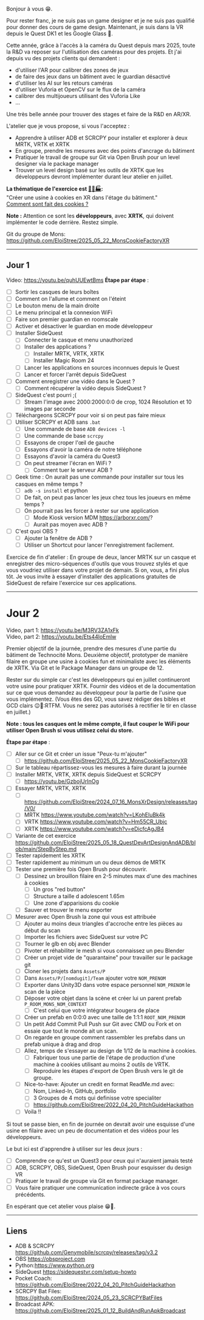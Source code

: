 
Bonjour à vous 😁.

Pour rester franc, je ne suis pas un game designer et je ne suis pas qualifié pour donner des cours de game design.
Maintenant, je suis dans la VR depuis le Quest DK1 et les Google Glass 🤗.

Cette année, grâce à l'accès à la caméra du Quest depuis mars 2025, toute la R&D va reposer sur l'utilisation des caméras pour des projets.
Et j'ai depuis vu des projets clients qui demandent :
- d'utiliser l'AR pour calibrer des zones de jeux
- de faire des jeux dans un bâtiment avec le guardian désactivé
- d'utiliser les AI sur les retours caméras
- d'utiliser Vuforia et OpenCV sur le flux de la caméra
- calibrer des multijoueurs utilisant des Vuforia Like
- ...

Une très belle année pour trouver des stages et faire de la R&D en AR/XR.

L'atelier que je vous propose, si vous l'acceptez :
- Apprendre à utiliser ADB et SCRCPY pour installer et explorer à deux MRTK, VRTK et XRTK
- En groupe, prendre les mesures avec des points d'ancrage du bâtiment
- Pratiquer le travail de groupe sur Git via Open Brush pour un level designer via le package manager
- Trouver un level design basé sur les outils de XRTK que les développeurs devront implémenter durant leur atelier en juillet.


**La thématique de l'exercice est [🍪👵🏭](https://orteil.dashnet.org/cookieclicker/):**    
"Créer une usine à cookies en XR dans l'étage du bâtiment."  
[Comment sont fait des cookies ?](https://github.com/EloiStree/2025_05_18_QuestDevArtDesignAndADB/blob/main/HowCookieAreMade.md)  

**Note :** Attention ce sont les **développeurs**, avec **XRTK**, qui doivent implémenter le code derrière. Restez simple.

Git du groupe de Mons: https://github.com/EloiStree/2025_05_22_MonsCookieFactoryXR

---

## Jour 1

Video: https://youtu.be/quhUUEwtBms
**Étape par étape** :
- [ ] Sortir les casques de leurs boîtes
- [ ] Comment on l'allume et comment on l'éteint
- [ ] Le bouton menu de la main droite
- [ ] Le menu principal et la connexion WiFi
- [ ] Faire son premier guardian en roomscale
- [ ] Activer et désactiver le guardian en mode développeur
- [ ] Installer SideQuest
  - [ ] Connecter le casque et menu unauthorized
  - [ ] Installer des applications ?
    - [ ] Installer MRTK, VRTK, XRTK
    - [ ] Installer Magic Room 24
  - [ ] Lancer les applications en sources inconnues depuis le Quest
  - [ ] Lancer et forcer l'arrêt depuis SideQuest
- [ ] Comment enregistrer une vidéo dans le Quest ?
  - [ ] Comment récupérer la vidéo depuis SideQuest ?
- [ ] SideQuest c'est pourri ;(
  - [ ] Stream l'image avec 2000:2000:0:0 de crop, 1024 Résolution et 10 images par seconde
- [ ] Téléchargeons SCRCPY pour voir si on peut pas faire mieux
- [ ] Utiliser SCRCPY et ADB sans `.bat`
  - [ ] Une commande de base `ADB devices -l`
  - [ ] Une commande de base `scrcpy`
  - [ ] Essayons de croper l'œil de gauche
  - [ ] Essayons d'avoir la caméra de notre téléphone
  - [ ] Essayons d'avoir la caméra du Quest3
  - [ ] On peut streamer l'écran en WiFi ?
    - [ ] Comment tuer le serveur ADB ?
- [ ] Geek time : On aurait pas une commande pour installer sur tous les casques en même temps ?
  - [ ] `adb -s install` et python
  - [ ] De fait, on peut pas lancer les jeux chez tous les joueurs en même temps ?
  - [ ] On pourrait pas les forcer à rester sur une application
    - [ ] Mode Kiosk version MDM https://arborxr.com/?
    - [ ] Aurait pas moyen avec ADB ?
- [ ] C'est quoi OBS ?
  - [ ] Ajouter la fenêtre de ADB ?
  - [ ] Utiliser un Shortcut pour lancer l'enregistrement facilement.

Exercice de fin d'atelier : En groupe de deux, lancer MRTK sur un casque et enregistrer des micro-séquences d'outils que vous trouvez stylés et que vous voudriez utiliser dans votre projet de demain.
Si on, vous, a fini plus tôt. Je vous invite à essayer d'installer des applications gratuites de SideQuest de refaire l'exercice sur ces applications.

---

# Jour 2

Video, part 1: https://youtu.be/M3RV3ZA1xFk  
Video, part 2: https://youtu.be/Ets44loEmlw  

Premier objectif de la journée, prendre des mesures d'une partie du bâtiment de Technocité Mons.
Deuxième objectif, prototyper de manière filaire en groupe une usine à cookies fun et minimaliste avec les éléments de XRTK.
Via Git et le Package Manager dans un groupe de 12.

Rester sur du simple car c'est les développeurs qui en juillet continueront votre usine pour pratiquer XRTK.
Fournir des vidéos et de la documentation sur ce que vous demandez au développeur pour la partie de l'usine que vous implémentez.
(Vous êtes des GD, vous savez rédiger des bibles et GCD clairs 😉📕:RTFM.
Vous ne serez pas autorisés à rectifier le tir en classe en juillet.)

**Note : tous les casques ont le même compte, il faut couper le WiFi pour utiliser Open Brush si vous utilisez celui du store.**

**Étape par étape** :

- [ ] Aller sur ce Git et créer un issue "Peux-tu m'ajouter"
  - [ ] https://github.com/EloiStree/2025_05_22_MonsCookieFactoryXR
- [ ] Sur le tableau répartissez-vous les mesures à faire durant la journée
- [ ] Installer MRTK, VRTK, XRTK depuis SideQuest et SCRCPY
  - [ ] https://youtu.be/GzbojUrInOg
- [ ] Essayer MRTK, VRTK, XRTK
  - [ ] https://github.com/EloiStree/2024_07_16_MonsXrDesign/releases/tag/V0/
  - [ ] MRTK https://www.youtube.com/watch?v=LKohEluBk4k
  - [ ] VRTK https://www.youtube.com/watch?v=Hm55CR_Ubjc
  - [ ] XRTK https://www.youtube.com/watch?v=eDicfcAgJB4
- [ ] Variante de cet exercice https://github.com/EloiStree/2025_05_18_QuestDevArtDesignAndADB/blob/main/StepByStep.md
- [ ] Tester rapidement les XRTK
- [ ] Tester rapidement au minimum un ou deux démos de MRTK
- [ ] Tester une première fois Open Brush pour découvrir.
  - [ ] Dessinez un brouillon filaire en 2-5 minutes max d'une des machines à cookies
    - [ ] Un gros "red button"
    - [ ] Structure a taille d adolescent 1.65m 
    - [ ] Une zone d'apparisions du cookie
  - [ ] Sauver et trouver le menu exporter
- [ ] Mesurer avec Open Brush la zone qui vous est attribuée
  - [ ] Ajouter au moins deux triangles d'accroche entre les pièces au début du scan
  - [ ] Importer les fichiers avec SideQuest sur votre PC
  - [ ] Tourner le glb en obj avec Blender
  - [ ] Pivoter et réhabiliter le mesh si vous connaissez un peu Blender
  - [ ] Créer un projet vide de "quarantaine" pour travailler sur le package git
  - [ ] Cloner les projets dans `Assets/P`
  - [ ] Dans `Assets/P/[nomdugit]/Team` ajouter votre `NOM_PRENOM`
  - [ ] Exporter dans Unity3D dans votre espace personnel `NOM_PRENOM` le scan de la pièce
  - [ ] Déposer votre objet dans la scène et créer lui un parent prefab `P_ROOM_MONS_NOM_CONTEXT`
    - [ ] C'est celui que votre intégrateur bougera de place
  - [ ] Créer un prefab en 0:0:0 avec une taille de 1:1:1 `ROOT_NOM_PRENOM`
  - [ ] Un petit Add Commit Pull Push sur Git avec CMD ou Fork et on essaie que tout le monde ait un scan.
  - [ ] On regarde en groupe comment rassembler les prefabs dans un prefab unique à drag and drop
  - [ ] Allez, temps de s'essayer au design de 1/12 de la machine à cookies.
    - [ ] Fabriquer tous une partie de l'étape de production d'une machine à cookies utilisant au moins 2 outils de VRTK.
    - [ ] Reproduire les étapes d'export de Open Brush vers le git de groupe.
  - [ ] Nice-to-have: Ajouter un credit en format ReadMe.md avec:
     - [ ]  Nom, Linked-In, GitHub, portfolio
     - [ ]  3 Groupes de 4 mots qui definisse votre specialiter
       - [ ] https://github.com/EloiStree/2022_04_20_PitchGuideHackathon
  - [ ] Voila !!

Si tout se passe bien, en fin de journée on devrait avoir une esquisse d'une usine en filaire avec un peu de documentation et des vidéos pour les développeurs.

Le but ici est d'apprendre à utiliser sur les deux jours :
- [ ] Comprendre ce qu'est un Quest3 pour ceux qui n'auraient jamais testé
- [ ] ADB, SCRCPY, OBS, SideQuest, Open Brush pour esquisser du design VR
- [ ] Pratiquer le travail de groupe via Git en format package manager.
- [ ] Vous faire pratiquer une communication indirecte grâce à vos cours précédents.

En espérant que cet atelier vous plaise 😁🍪.


-------- 

## Liens

- ADB & SCRCPY https://github.com/Genymobile/scrcpy/releases/tag/v3.2
- OBS https://obsproject.com
- Python:https://www.python.org
- SideQuest https://sidequestvr.com/setup-howto
- Pocket Coach: https://github.com/EloiStree/2022_04_20_PitchGuideHackathon
- SCRCPY Bat Files: https://github.com/EloiStree/2024_05_23_SCRCPYBatFiles
- Broadcast APK: https://github.com/EloiStree/2025_01_12_BuildAndRunApkBroadcast

